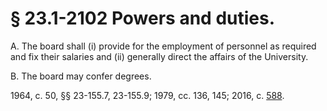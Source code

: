 # § 23.1-2102 Powers and duties.

<p>A. The board shall (i) provide for the employment of personnel as required and fix their salaries and (ii) generally direct the affairs of the University.</p><p>B. The board may confer degrees.</p><p>1964, c. 50, §§ 23-155.7, 23-155.9; 1979, cc. 136, 145; 2016, c. <a href='http://lis.virginia.gov/cgi-bin/legp604.exe?161+ful+CHAP0588'>588</a>.</p>